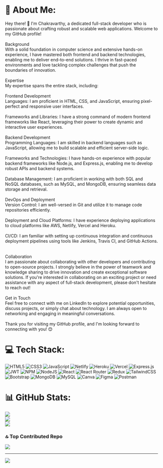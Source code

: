 # 💫 About Me:
Hey there! 👋 I'm Chakravarthy, a dedicated full-stack developer who is passionate about crafting robust and scalable web applications. Welcome to my GitHub profile!<br><br>Background<br>With a solid foundation in computer science and extensive hands-on experience, I have mastered both frontend and backend technologies, enabling me to deliver end-to-end solutions. I thrive in fast-paced environments and love tackling complex challenges that push the boundaries of innovation.<br><br>Expertise<br>My expertise spans the entire stack, including:<br><br>Frontend Development<br>Languages: I am proficient in HTML, CSS, and JavaScript, ensuring pixel-perfect and responsive user interfaces.<br><br>Frameworks and Libraries: I have a strong command of modern frontend frameworks like React, leveraging their power to create dynamic and interactive user experiences.<br><br>Backend Development<br>Programming Languages: I am skilled in backend languages such as JavaScript, allowing me to build scalable and efficient server-side logic.<br><br>Frameworks and Technologies: I have hands-on experience with popular backend frameworks like Node.js, and Express.js, enabling me to develop robust APIs and backend systems.<br><br>Database Management: I am proficient in working with both SQL and NoSQL databases, such as MySQL, and MongoDB, ensuring seamless data storage and retrieval.<br><br>DevOps and Deployment<br>Version Control: I am well-versed in Git and utilize it to manage code repositories efficiently.<br><br>Deployment and Cloud Platforms: I have experience deploying applications to cloud platforms like AWS, Netlify, Vercel and Heroku.<br><br>CI/CD: I am familiar with setting up continuous integration and continuous deployment pipelines using tools like Jenkins, Travis CI, and GitHub Actions.<br><br><br>Collaboration<br>I am passionate about collaborating with other developers and contributing to open-source projects. I strongly believe in the power of teamwork and knowledge sharing to drive innovation and create exceptional software solutions. If you're interested in collaborating on an exciting project or need assistance with any aspect of full-stack development, please don't hesitate to reach out!<br><br>Get in Touch<br>Feel free to connect with me on LinkedIn to explore potential opportunities, discuss projects, or simply chat about technology. I am always open to networking and engaging in meaningful conversations.<br><br>Thank you for visiting my GitHub profile, and I'm looking forward to connecting with you! 😊


# 💻 Tech Stack:
![HTML5](https://img.shields.io/badge/html5-%23E34F26.svg?style=for-the-badge&logo=html5&logoColor=white) ![CSS3](https://img.shields.io/badge/css3-%231572B6.svg?style=for-the-badge&logo=css3&logoColor=white) ![JavaScript](https://img.shields.io/badge/javascript-%23323330.svg?style=for-the-badge&logo=javascript&logoColor=%23F7DF1E) ![Netlify](https://img.shields.io/badge/netlify-%23000000.svg?style=for-the-badge&logo=netlify&logoColor=#00C7B7) ![Heroku](https://img.shields.io/badge/heroku-%23430098.svg?style=for-the-badge&logo=heroku&logoColor=white) ![Vercel](https://img.shields.io/badge/vercel-%23000000.svg?style=for-the-badge&logo=vercel&logoColor=white) ![Express.js](https://img.shields.io/badge/express.js-%23404d59.svg?style=for-the-badge&logo=express&logoColor=%2361DAFB) ![JWT](https://img.shields.io/badge/JWT-black?style=for-the-badge&logo=JSON%20web%20tokens) ![NPM](https://img.shields.io/badge/NPM-%23000000.svg?style=for-the-badge&logo=npm&logoColor=white) ![NodeJS](https://img.shields.io/badge/node.js-6DA55F?style=for-the-badge&logo=node.js&logoColor=white) ![React](https://img.shields.io/badge/react-%2320232a.svg?style=for-the-badge&logo=react&logoColor=%2361DAFB) ![React Router](https://img.shields.io/badge/React_Router-CA4245?style=for-the-badge&logo=react-router&logoColor=white) ![Redux](https://img.shields.io/badge/redux-%23593d88.svg?style=for-the-badge&logo=redux&logoColor=white) ![TailwindCSS](https://img.shields.io/badge/tailwindcss-%2338B2AC.svg?style=for-the-badge&logo=tailwind-css&logoColor=white) ![Bootstrap](https://img.shields.io/badge/bootstrap-%23563D7C.svg?style=for-the-badge&logo=bootstrap&logoColor=white) ![MongoDB](https://img.shields.io/badge/MongoDB-%234ea94b.svg?style=for-the-badge&logo=mongodb&logoColor=white) ![MySQL](https://img.shields.io/badge/mysql-%2300f.svg?style=for-the-badge&logo=mysql&logoColor=white) ![Canva](https://img.shields.io/badge/Canva-%2300C4CC.svg?style=for-the-badge&logo=Canva&logoColor=white) 	![Figma](https://img.shields.io/badge/figma-%23F24E1E.svg?style=for-the-badge&logo=figma&logoColor=white) ![Postman](https://img.shields.io/badge/Postman-FF6C37?style=for-the-badge&logo=postman&logoColor=white)
# 📊 GitHub Stats:
![](https://github-readme-stats.vercel.app/api?username=Chakravarthy-E&theme=merko&hide_border=false&include_all_commits=true&count_private=false)<br/>
![](https://github-readme-streak-stats.herokuapp.com/?user=Chakravarthy-E&theme=merko&hide_border=false)<br/>
![](https://github-readme-stats.vercel.app/api/top-langs/?username=Chakravarthy-E&theme=merko&hide_border=false&include_all_commits=true&count_private=false&layout=compact)

### 🔝 Top Contributed Repo
![](https://github-contributor-stats.vercel.app/api?username=Chakravarthy-E&limit=5&theme=dark&combine_all_yearly_contributions=true)

---
[![](https://visitcount.itsvg.in/api?id=Chakravarthy-E&icon=0&color=0)](https://visitcount.itsvg.in)

<!-- Proudly created with GPRM ( https://gprm.itsvg.in ) -->
